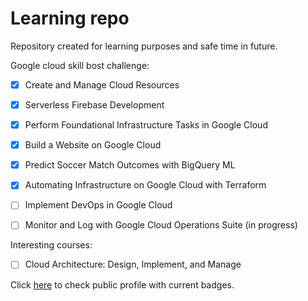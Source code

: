 # Learning repo

Repository created for learning purposes and safe time in future.

Google cloud skill bost challenge:

- [x] Create and Manage Cloud Resources
- [x] Serverless Firebase Development
- [x] Perform Foundational Infrastructure Tasks in Google Cloud
- [x] Build a Website on Google Cloud
- [x] Predict Soccer Match Outcomes with BigQuery ML
- [x] Automating Infrastructure on Google Cloud with Terraform
- [ ] Implement DevOps in Google Cloud

- [ ] Monitor and Log with Google Cloud Operations Suite (in progress)

Interesting courses:

- [ ] Cloud Architecture: Design, Implement, and Manage

Click [here](https://www.cloudskillsboost.google/public_profiles/1bd9a13d-7de0-486e-9153-8fb0ddc03512) to check public profile with current badges.
